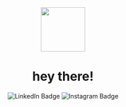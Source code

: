 <div id="header" align="center">
  <img src="https://media.giphy.com/media/v1.Y2lkPTc5MGI3NjExM2MzZDkwN2I0Yzk0YWFkZDRlMjUwOGQ4ZjI4YmI0N2I5ZTEwMGEzMCZjdD1z/vLlpbDafjgHystuJ0a/giphy.gif" width="100"/>
</div>
<div id="badges" align="center">
  <img src="https://komarev.com/ghpvc/?username=zKmll&style=flat-square&color=blueviolet" alt=""/>
  <h1>
    hey there!
  </h1>
  <img src="https://img.shields.io/badge/LinkedIn-blue?style=for-the-badge&logo=linkedin&logoColor=white" alt="LinkedIn Badge"/>
  <img src="https://img.shields.io/badge/Instagram-ff69b4?style=for-the-badge&logo=instagram&logoColor=white" alt="Instagram Badge"/>
</div>
